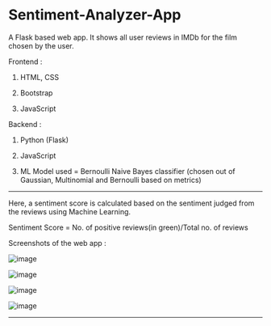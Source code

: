 # Sentiment-Analyzer-App
A Flask based web app. It shows all user reviews in IMDb for the film chosen by the user.

Frontend :

1. HTML, CSS

2. Bootstrap

3. JavaScript

Backend :

1. Python (Flask)

2. JavaScript

3. ML Model used = Bernoulli Naive Bayes classifier (chosen out of Gaussian, Multinomial and Bernoulli based on metrics)

_______________________________________________________________________________________________________________________________________

Here, a sentiment score is calculated based on the sentiment judged from the reviews using Machine Learning.

Sentiment  Score = No. of positive reviews(in green)/Total no. of reviews

Screenshots of the web app :

![image](https://user-images.githubusercontent.com/49288068/83076941-17048e80-a094-11ea-97ae-d52d49fbd46b.png)

![image](https://user-images.githubusercontent.com/49288068/83077012-3ac7d480-a094-11ea-80d8-c6ebd741b49b.png)

![image](https://user-images.githubusercontent.com/49288068/83077026-43200f80-a094-11ea-8836-3ce507a6c028.png)

![image](https://user-images.githubusercontent.com/49288068/83077057-50d59500-a094-11ea-90a0-e8ea0822afad.png)

_______________________________________________________________________________________________________________________________________
